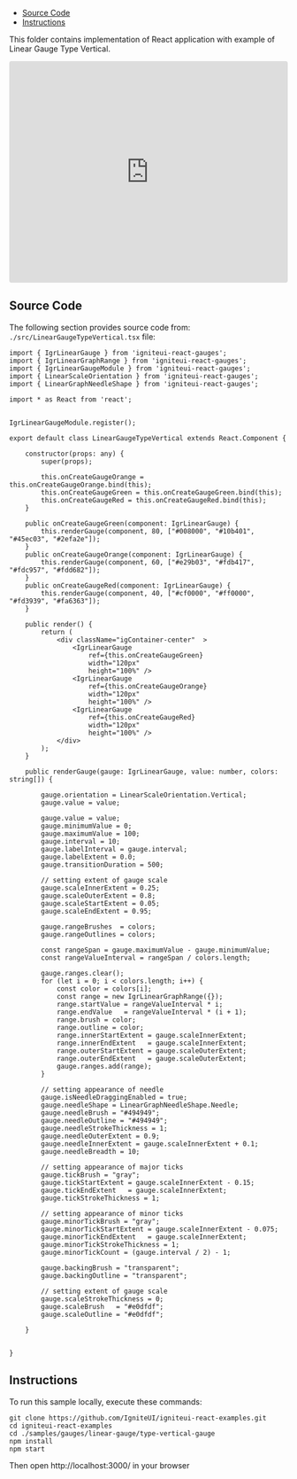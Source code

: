 <!-- NOTE: do not change this file because it will be auto re-generated from template file: -->
<!-- https://github.com/IgniteUI/igniteui-react-examples/tree/master/sample-template-files/ReadMe.md -->

<!-- ## Table of Contents -->
<!-- - [Sample Preview](#Sample-Preview) -->
- [Source Code](#Source-Code)
- [Instructions](#Instructions)

This folder contains implementation of React application with example of Linear Gauge Type Vertical.
<!-- in the Linear Gauge component -->
<!-- [Linear Gauge](https://infragistics.com/Reactsite/components/linear-gauge.html) -->

<html lang="en" xmlns="http://www.w3.org/1999/xhtml">
    <body>
        <!-- <a target="_blank" href="https://codesandbox.io/s/github/IgniteUI/igniteui-react-examples/tree/master/samples/gauges/linear-gauge/type-vertical-gauge?fontsize=14&hidenavigation=1&theme=dark&view=preview&file=/src/LinearGaugeTypeVertical.tsx" rel="noopener noreferrer">
            <img height="40px" style="border-radius: 0.5rem" alt="Edit on CodeSandbox" src="https://static.infragistics.com/xplatform/images/sandbox/edit.png"/>
        </a> -->
        <!-- <a target="_blank"
href="https://codesandbox.io/s/github/IgniteUI/igniteui-react-examples/tree/master/samples/maps/geo-map/binding-csv-points?fontsize=14&hidenavigation=1&theme=dark&view=preview">
            <img alt="Edit Sample" src="https://codesandbox.io/static/img/play-codesandbox.svg"/>
        </a> -->
        <!-- <a target="_blank" style="margin-left: 0.5rem"
href="https://codesandbox.io/embed/github/IgniteUI/igniteui-react-examples/tree/master/samples/gauges/linear-gauge/type-vertical-gauge?fontsize=14&hidenavigation=1&theme=dark&view=preview&file=/src/LinearGaugeTypeVertical.tsx">
            <img height="40px" style="border-radius: 5px" alt="View on CodeSandbox" src="https://static.infragistics.com/xplatform/images/sandbox/view.png"/>
        </a> -->
        <!-- <a target="_blank"
href="https://codesandbox.io/embed/github/IgniteUI/igniteui-react-examples/tree/master/samples/maps/geo-map/binding-csv-points?fontsize=14&hidenavigation=1&theme=dark&view=preview">
            <img alt="View on CodeSandbox" src="https://static.infragistics.com/xplatform/images/sandbox/view.png"/>
        </a>
https://codesandbox.io/embed/react-treemap-overview-rtb45
https://codesandbox.io/static/img/play-codesandbox.svg
https://codesandbox.io/embed/react-treemap-overview-rtb45?view=browser -->
    </body>
</html>

<!-- ## Sample Preview -->

<iframe
  src="https://codesandbox.io/embed/github/IgniteUI/igniteui-react-examples/tree/master/samples/gauges/linear-gauge/type-vertical-gauge?fontsize=14&hidenavigation=1&theme=dark&view=preview&file=/src/LinearGaugeTypeVertical.tsx"
  style="width:100%; height:400px; border:0; border-radius: 4px; overflow:hidden;"
  allow="accelerometer; ambient-light-sensor; camera; encrypted-media; geolocation; gyroscope; hid; microphone; midi; payment; usb; vr"
  sandbox="allow-forms allow-modals allow-popups allow-presentation allow-same-origin allow-scripts"
></iframe>

## Source Code

The following section provides source code from:
`./src/LinearGaugeTypeVertical.tsx` file:

```tsx
import { IgrLinearGauge } from 'igniteui-react-gauges';
import { IgrLinearGraphRange } from 'igniteui-react-gauges';
import { IgrLinearGaugeModule } from 'igniteui-react-gauges';
import { LinearScaleOrientation } from 'igniteui-react-gauges';
import { LinearGraphNeedleShape } from 'igniteui-react-gauges';

import * as React from 'react';


IgrLinearGaugeModule.register();

export default class LinearGaugeTypeVertical extends React.Component {

    constructor(props: any) {
        super(props);

        this.onCreateGaugeOrange = this.onCreateGaugeOrange.bind(this);
        this.onCreateGaugeGreen = this.onCreateGaugeGreen.bind(this);
        this.onCreateGaugeRed = this.onCreateGaugeRed.bind(this);
    }

    public onCreateGaugeGreen(component: IgrLinearGauge) {
        this.renderGauge(component, 80, ["#008000", "#10b401", "#45ec03", "#2efa2e"]);
    }
    public onCreateGaugeOrange(component: IgrLinearGauge) {
        this.renderGauge(component, 60, ["#e29b03", "#fdb417", "#fdc957", "#fdd682"]);
    }
    public onCreateGaugeRed(component: IgrLinearGauge) {
        this.renderGauge(component, 40, ["#cf0000", "#ff0000", "#fd3939", "#fa6363"]);
    }

    public render() {
        return (
            <div className="igContainer-center"  >
                <IgrLinearGauge
                    ref={this.onCreateGaugeGreen}
                    width="120px"
                    height="100%" />
                <IgrLinearGauge
                    ref={this.onCreateGaugeOrange}
                    width="120px"
                    height="100%" />
                <IgrLinearGauge
                    ref={this.onCreateGaugeRed}
                    width="120px"
                    height="100%" />
            </div>
        );
    }

    public renderGauge(gauge: IgrLinearGauge, value: number, colors: string[]) {

        gauge.orientation = LinearScaleOrientation.Vertical;
        gauge.value = value;

        gauge.value = value;
        gauge.minimumValue = 0;
        gauge.maximumValue = 100;
        gauge.interval = 10;
        gauge.labelInterval = gauge.interval;
        gauge.labelExtent = 0.0;
        gauge.transitionDuration = 500;

        // setting extent of gauge scale
        gauge.scaleInnerExtent = 0.25;
        gauge.scaleOuterExtent = 0.8;
        gauge.scaleStartExtent = 0.05;
        gauge.scaleEndExtent = 0.95;

        gauge.rangeBrushes  = colors;
        gauge.rangeOutlines = colors;

        const rangeSpan = gauge.maximumValue - gauge.minimumValue;
        const rangeValueInterval = rangeSpan / colors.length;

        gauge.ranges.clear();
        for (let i = 0; i < colors.length; i++) {
            const color = colors[i];
            const range = new IgrLinearGraphRange({});
            range.startValue = rangeValueInterval * i;
            range.endValue   = rangeValueInterval * (i + 1);
            range.brush = color;
            range.outline = color;
            range.innerStartExtent = gauge.scaleInnerExtent;
            range.innerEndExtent   = gauge.scaleInnerExtent;
            range.outerStartExtent = gauge.scaleOuterExtent;
            range.outerEndExtent   = gauge.scaleOuterExtent;
            gauge.ranges.add(range);
        }

        // setting appearance of needle
        gauge.isNeedleDraggingEnabled = true;
        gauge.needleShape = LinearGraphNeedleShape.Needle;
        gauge.needleBrush = "#494949";
        gauge.needleOutline = "#494949";
        gauge.needleStrokeThickness = 1;
        gauge.needleOuterExtent = 0.9;
        gauge.needleInnerExtent = gauge.scaleInnerExtent + 0.1;
        gauge.needleBreadth = 10;

        // setting appearance of major ticks
        gauge.tickBrush = "gray";
        gauge.tickStartExtent = gauge.scaleInnerExtent - 0.15;
        gauge.tickEndExtent   = gauge.scaleInnerExtent;
        gauge.tickStrokeThickness = 1;

        // setting appearance of minor ticks
        gauge.minorTickBrush = "gray";
        gauge.minorTickStartExtent = gauge.scaleInnerExtent - 0.075;
        gauge.minorTickEndExtent   = gauge.scaleInnerExtent;
        gauge.minorTickStrokeThickness = 1;
        gauge.minorTickCount = (gauge.interval / 2) - 1;

        gauge.backingBrush = "transparent";
        gauge.backingOutline = "transparent";

        // setting extent of gauge scale
        gauge.scaleStrokeThickness = 0;
        gauge.scaleBrush   = "#e0dfdf";
        gauge.scaleOutline = "#e0dfdf";

    }


}
```

## Instructions
To run this sample locally, execute these commands:

```
git clone https://github.com/IgniteUI/igniteui-react-examples.git
cd igniteui-react-examples
cd ./samples/gauges/linear-gauge/type-vertical-gauge
npm install
npm start

```

Then open http://localhost:3000/ in your browser

